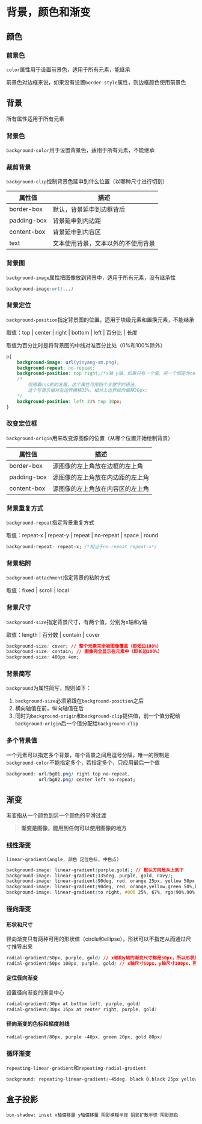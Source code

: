 # 背景，颜色和渐变

## 颜色

### 前景色

`color`属性用于设置前景色，适用于所有元素，能继承

前景色对边框来说，如果没有设置`border-style`属性，则边框颜色使用前景色

## 背景

所有属性适用于所有元素

### 背景色

`background-color`用于设置背景色，适用于所有元素，不能继承

### 裁剪背景

`background-clip`控制背景色延申到什么位置（以哪种尺寸进行切割）

| 属性值      | 描述                               |
| ----------- | ---------------------------------- |
| border-box  | 默认，背景延申到边框背后           |
| padding-box | 背景延申到内边距                   |
| content-box | 背景延申到内容区                   |
| text        | 文本使用背景，文本以外的不使用背景 |

### 背景图

`background-image`属性把图像放到背景中，适用于所有元素，没有继承性

```css
background-image:url(...)
```

### 背景定位

`background-position`指定背景图的位置，适用于块级元素和置换元素，不能继承

取值：top | center | right | bottom | left | 百分比 | 长度

取值为百分比时是将背景图的中线对准百分比处（0%和100%除外）

```css
p{
	background-image: url(yinyang-sm.png);
	background-repeat: no-repeat;
	background-position: top right;/*x轴 y轴，如果只有一个值，另一个假定为center*/
    /*
    	但随着css的的发展，这个属性可用四个关键字的语法,
    	这个写表示相对左边界横移33%，相对上边界纵向偏移30px;
    */
    background-position: left 33% top 30px;
}
```

### 改变定位框

`background-origin`用来改变源图像的位置（从哪个位置开始绘制背景）

| 属性值      | 描述                             |
| ----------- | -------------------------------- |
| border-box  | 源图像的左上角放在边框的左上角   |
| padding-box | 源图像的左上角放在内边距的左上角 |
| content-box | 源图像的左上角放在内容区的左上角 |

### 背景重复方式

`background-repeat`指定背景重复方式

取值：repeat-x | repeat-y | repeat | no-repeat | space | round

```css
background-repeat: repeat-x; /*相当于no-repeat repeat-x*/
```

### 背景粘附

`background-attachment`指定背景的粘附方式

取值：fixed | scroll | local

### 背景尺寸

`background-size`指定背景尺寸，有两个值，分别为x轴和y轴

取值：length | 百分数 | contain | cover

```css
background-size: cover; // 整个元素完全被图像覆盖（即短边100%）
background-size: contain; // 图像完全显示在元素中（即长边100%）
background-size: 400px 4em;
```

### 背景简写

`background`为属性简写，规则如下：

1. `background-size`必须紧跟在`background-position`之后
2. 横向轴值在前，纵向轴值在后
3. 同时为`background-origin`和`background-clip`提供值，前一个值分配给`background-origin`后一个值分配给`background-clip`

### 多个背景值

一个元素可以指定多个背景，每个背景之间用逗号分隔，唯一的限制是`background-color`不能指定多个，若指定多个，只应用最后一个值

```css
background: url(bg01.png) right top no-repeat,
			url(bg02.png) center left no-repeat;
```

## 渐变

渐变指从一个颜色到另一个颜色的平滑过渡

> **渐变是图像，能用到任何可以使用图像的地方**

### 线性渐变

`linear-gradient(angle, 颜色 定位色标, 中色点)`

```css
background-image: linear-gradient(purple,gold); // 默认方向是从上到下
background-image: linear-gradient(135deg, purple, gold, navy);
background-image: linear-gradient(90deg, red, orange 25px, yellow 50px, green 75px, blue 100px, indigo 125px, violet 150px); // 各颜色相距25px
background-image: linear-gradient(90deg, red, orange,yellow,green 50%,blue 50%,indigo,violet); // 急性渐变
background-image: linear-gradient(to right, #000 25%, 67%, rgb(90%,90%,90%) 75%) // 将原本在50%处的中色点设置在67%处
```

### 径向渐变

#### 形状和尺寸

径向渐变只有两种可用的形状值（circle和ellipse），形状可以不指定从而通过尺寸推导出来

```css
radial-gradient(50px, purple, gold) // x轴和y轴的渐变尺寸都是50px，所以形状是circle
radial-gradient(50px 100px, purple, gold) // x轴尺寸50px，y轴尺寸100px，所以形状是ellipse
```

#### 定位径向渐变

设置径向渐变的渐变中心

```css
radial-gradient(30px at bottom left, purple, gold)
radial-gradient(30px 15px at center right, purple, gold)
```

#### 径向渐变的色标和梯度射线

```css
radial-gradient(80px, purple -40px, green 20px, gold 80px)
```

### 循环渐变

`repeating-linear-gradient`和`repeating-radial-gradient`

```css
background: repeating-linear-gradient(-45deg, black 0,black 25px yellow 50px) top left;
```

## 盒子投影

`box-shadow: inset x轴偏移量 y轴偏移量 阴影模糊半径 阴影扩散半径 阴影颜色`
